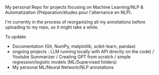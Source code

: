 My personal Repo for projects focusing on Machine Learning/NLP & Automatization (Préparation/études pour l'alternance en NLP).

I'm currently in the process of reorganizing all my annotations before uploading to my repo, so it might take a while.


To update: 
* Documentation (Git, NumPy, matplotlib, scikit-learn, pandas)
* ongoing projects : LLM running locally with API directly on the code) / Youtube Summarizer / Creating GPT from scratch / simple regression/logistic models (ML/Supervised folders)
* My personal ML/Neural Network/NLP annotations

